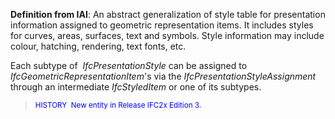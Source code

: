 ﻿**Definition
from IAI**: An abstract generalization of style table for presentation information assigned to geometric representation items. It includes styles for curves, areas, surfaces, text and symbols. Style information may include colour, hatching, rendering, text fonts, etc.

Each subtype of&nbsp; _IfcPresentationStyle_ can be assigned to _IfcGeometricRepresentationItem_'s via the _IfcPresentationStyleAssignment_ through an intermediate _IfcStyledItem_ or one of its subtypes.

> <font color="#0000ff"><small>HISTORY&nbsp;
New entity in
Release IFC2x Edition 3.</small> </font>
